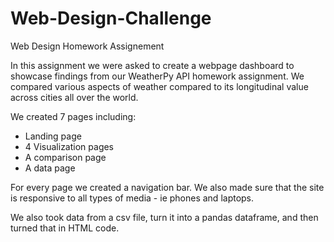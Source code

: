 # Web-Design-Challenge

Web Design Homework Assignement

In this assignment we were asked to create a webpage dashboard to showcase findings from our WeatherPy API homework assignment. We compared various aspects of weather compared to its longitudinal value across cities all over the world. 

We created 7 pages including:
- Landing page
- 4 Visualization pages 
- A comparison page
- A data page

For every page we created a navigation bar. We also made sure that the site is responsive to all types of media - ie phones and laptops. 

We also took data from a csv file, turn it into a pandas dataframe, and then turned that in HTML code. 